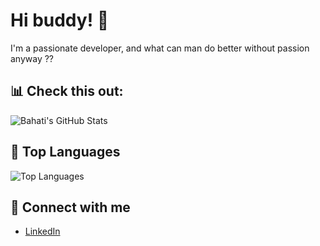 # Hi buddy! 👋

I'm a passionate developer, and what can man do better without passion anyway ??

## 📊 Check this out:
![Bahati's GitHub Stats](https://github-readme-stats.vercel.app/api?username=Bahati308&show_icons=true&theme=radical)

## 🚀 Top Languages
![Top Languages](https://github-readme-stats.vercel.app/api/top-langs/?username=Bahati308&layout=compact&theme=radical)

## 🔗 Connect with me
- [LinkedIn](https://ug.linkedin.com/in/bahati-brian-patrick-3b5933224)
  
